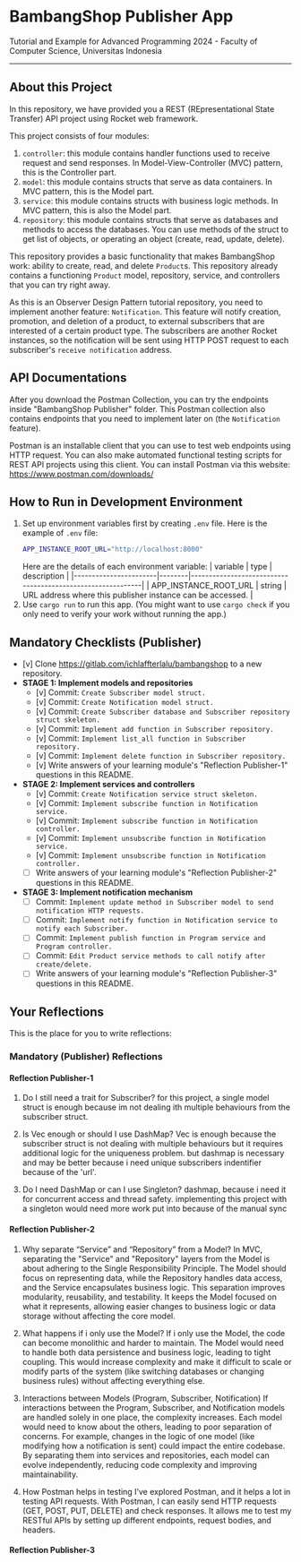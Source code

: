 # BambangShop Publisher App
Tutorial and Example for Advanced Programming 2024 - Faculty of Computer Science, Universitas Indonesia

---

## About this Project
In this repository, we have provided you a REST (REpresentational State Transfer) API project using Rocket web framework.

This project consists of four modules:
1.  `controller`: this module contains handler functions used to receive request and send responses.
    In Model-View-Controller (MVC) pattern, this is the Controller part.
2.  `model`: this module contains structs that serve as data containers.
    In MVC pattern, this is the Model part.
3.  `service`: this module contains structs with business logic methods.
    In MVC pattern, this is also the Model part.
4.  `repository`: this module contains structs that serve as databases and methods to access the databases.
    You can use methods of the struct to get list of objects, or operating an object (create, read, update, delete).

This repository provides a basic functionality that makes BambangShop work: ability to create, read, and delete `Product`s.
This repository already contains a functioning `Product` model, repository, service, and controllers that you can try right away.

As this is an Observer Design Pattern tutorial repository, you need to implement another feature: `Notification`.
This feature will notify creation, promotion, and deletion of a product, to external subscribers that are interested of a certain product type.
The subscribers are another Rocket instances, so the notification will be sent using HTTP POST request to each subscriber's `receive notification` address.

## API Documentations

<!-- You can download the Postman Collection JSON here: https://ristek.link/AdvProgWeek7Postman -->

After you download the Postman Collection, you can try the endpoints inside "BambangShop Publisher" folder.
This Postman collection also contains endpoints that you need to implement later on (the `Notification` feature).

Postman is an installable client that you can use to test web endpoints using HTTP request.
You can also make automated functional testing scripts for REST API projects using this client.
You can install Postman via this website: https://www.postman.com/downloads/

## How to Run in Development Environment
1.  Set up environment variables first by creating `.env` file.
    Here is the example of `.env` file:
    ```bash
    APP_INSTANCE_ROOT_URL="http://localhost:8000"
    ```
    Here are the details of each environment variable:
    | variable              | type   | description                                                |
    |-----------------------|--------|------------------------------------------------------------|
    | APP_INSTANCE_ROOT_URL | string | URL address where this publisher instance can be accessed. |
2.  Use `cargo run` to run this app.
    (You might want to use `cargo check` if you only need to verify your work without running the app.)

## Mandatory Checklists (Publisher)
-   [v] Clone https://gitlab.com/ichlaffterlalu/bambangshop to a new repository.
-   **STAGE 1: Implement models and repositories**
    -   [v] Commit: `Create Subscriber model struct.`
    -   [v] Commit: `Create Notification model struct.`
    -   [v] Commit: `Create Subscriber database and Subscriber repository struct skeleton.`
    -   [v] Commit: `Implement add function in Subscriber repository.`
    -   [v] Commit: `Implement list_all function in Subscriber repository.`
    -   [v] Commit: `Implement delete function in Subscriber repository.`
    -   [v] Write answers of your learning module's "Reflection Publisher-1" questions in this README.
-   **STAGE 2: Implement services and controllers**
    -   [v] Commit: `Create Notification service struct skeleton.`
    -   [v] Commit: `Implement subscribe function in Notification service.`
    -   [v] Commit: `Implement subscribe function in Notification controller.`
    -   [v] Commit: `Implement unsubscribe function in Notification service.`
    -   [v] Commit: `Implement unsubscribe function in Notification controller.`
    -   [ ] Write answers of your learning module's "Reflection Publisher-2" questions in this README.
-   **STAGE 3: Implement notification mechanism**
    -   [ ] Commit: `Implement update method in Subscriber model to send notification HTTP requests.`
    -   [ ] Commit: `Implement notify function in Notification service to notify each Subscriber.`
    -   [ ] Commit: `Implement publish function in Program service and Program controller.`
    -   [ ] Commit: `Edit Product service methods to call notify after create/delete.`
    -   [ ] Write answers of your learning module's "Reflection Publisher-3" questions in this README.

## Your Reflections
This is the place for you to write reflections:

### Mandatory (Publisher) Reflections

#### Reflection Publisher-1
1. Do I still need a trait for Subscriber?
    for this project, a single model struct is enough because im not dealing ith multiple behaviours from the subscriber struct. 

2. Is Vec enough or should I use DashMap?
    Vec is enough because the subscriber struct is not dealing with multiple behaviours but it requires additional logic for the uniqueness problem. but dashmap is necessary and may be better because i need unique subscribers indentifier because of the 'url'.

3. Do I need DashMap or can I use Singleton?
    dashmap, because i need it for concurrent access and thread safety. implementing this project with a singleton would need more work put into because of the manual sync

#### Reflection Publisher-2
1. Why separate “Service” and “Repository” from a Model?
    In MVC, separating the "Service" and "Repository" layers from the Model is about adhering to the Single Responsibility Principle. The Model should focus on representing data, while the Repository handles data access, and the Service encapsulates business logic. This separation improves modularity, reusability, and testability. It keeps the Model focused on what it represents, allowing easier changes to business logic or data storage without affecting the core model.

2. What happens if i only use the Model?
    If i only use the Model, the code can become monolithic and harder to maintain. The Model would need to handle both data persistence and business logic, leading to tight coupling. This would increase complexity and make it difficult to scale or modify parts of the system (like switching databases or changing business rules) without affecting everything else.

3. Interactions between Models (Program, Subscriber, Notification)
    If interactions between the Program, Subscriber, and Notification models are handled solely in one place, the complexity increases. Each model would need to know about the others, leading to poor separation of concerns. For example, changes in the logic of one model (like modifying how a notification is sent) could impact the entire codebase. By separating them into services and repositories, each model can evolve independently, reducing code complexity and improving maintainability.

4. How Postman helps in testing
    I’ve explored Postman, and it helps a lot in testing API requests. With Postman, I can easily send HTTP requests (GET, POST, PUT, DELETE) and check responses. It allows me to test my RESTful APIs by setting up different endpoints, request bodies, and headers.
#### Reflection Publisher-3
